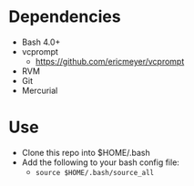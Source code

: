 # Dependencies

 * Bash 4.0+
 * vcprompt
    * https://github.com/ericmeyer/vcprompt
 * RVM
 * Git
 * Mercurial

# Use

 * Clone this repo into $HOME/.bash
 * Add the following to your bash config file:
    * `source $HOME/.bash/source_all`
